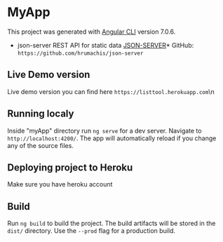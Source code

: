 # MyApp
This project was generated with [Angular CLI](https://github.com/angular/angular-cli) version 7.0.6.

* json-server REST API for static data [JSON-SERVER](https://staticdata.herokuapp.com)*
    GitHub: `https://github.com/hrumachis/json-server`

## Live Demo version
Live demo version you can find here `https://listtool.herokuapp.com`\n

## Running localy
Inside "myApp" directory run `ng serve` for a dev server.
Navigate to `http://localhost:4200/`.
The app will automatically reload if you change any of the source files.

## Deploying project to Heroku
Make sure you have heroku account

## Build
Run `ng build` to build the project. The build artifacts will be stored in the `dist/` directory. Use the `--prod` flag for a production build.